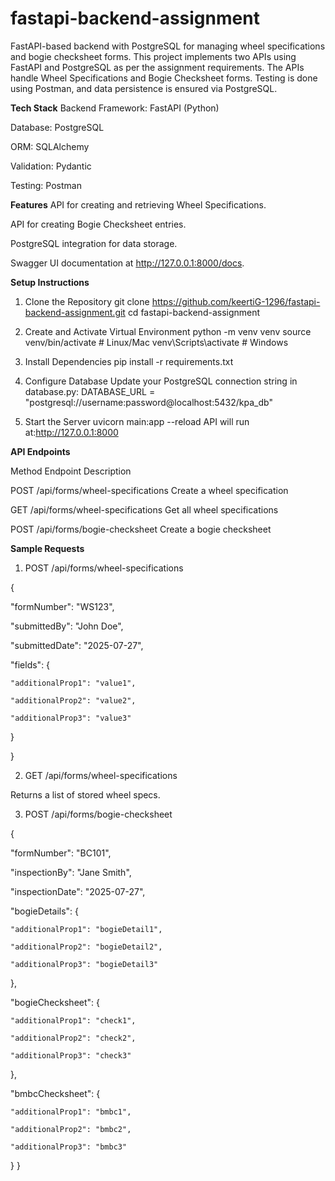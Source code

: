 # fastapi-backend-assignment
FastAPI-based backend with PostgreSQL for managing wheel specifications and bogie checksheet forms.
This project implements two APIs using FastAPI and PostgreSQL as per the assignment requirements.
The APIs handle Wheel Specifications and Bogie Checksheet forms.
Testing is done using Postman, and data persistence is ensured via PostgreSQL.

**Tech Stack**
Backend Framework: FastAPI (Python)

Database: PostgreSQL

ORM: SQLAlchemy

Validation: Pydantic

Testing: Postman

**Features**
API for creating and retrieving Wheel Specifications.

API for creating Bogie Checksheet entries.

PostgreSQL integration for data storage.

Swagger UI documentation at http://127.0.0.1:8000/docs.

**Setup Instructions**
1. Clone the Repository
git clone https://github.com/keertiG-1296/fastapi-backend-assignment.git
cd fastapi-backend-assignment

2. Create and Activate Virtual Environment
python -m venv venv
source venv/bin/activate     # Linux/Mac
venv\Scripts\activate        # Windows

3. Install Dependencies
pip install -r requirements.txt

4. Configure Database
Update your PostgreSQL connection string in database.py:
DATABASE_URL = "postgresql://username:password@localhost:5432/kpa_db"

5. Start the Server
uvicorn main:app --reload
API will run at:http://127.0.0.1:8000

**API Endpoints**


Method	Endpoint	Description


POST	/api/forms/wheel-specifications	Create a wheel specification


GET	/api/forms/wheel-specifications	Get all wheel specifications


POST	/api/forms/bogie-checksheet	Create a bogie checksheet


**Sample Requests**

1. POST /api/forms/wheel-specifications

{
 
  "formNumber": "WS123",
 
  "submittedBy": "John Doe",
  
  "submittedDate": "2025-07-27",
 
  "fields": {
   
    "additionalProp1": "value1",
    
    "additionalProp2": "value2",
    
    "additionalProp3": "value3"
  
  }

}


2. GET /api/forms/wheel-specifications

Returns a list of stored wheel specs.


3. POST /api/forms/bogie-checksheet

{

  "formNumber": "BC101",
  
  "inspectionBy": "Jane Smith",
  
  "inspectionDate": "2025-07-27",
  
  "bogieDetails": {
  
    "additionalProp1": "bogieDetail1",
    
    "additionalProp2": "bogieDetail2",
    
    "additionalProp3": "bogieDetail3"
  
  },
  
  "bogieChecksheet": {
  
    "additionalProp1": "check1",
    
    "additionalProp2": "check2",
    
    "additionalProp3": "check3"
  
  },
  
 
  "bmbcChecksheet": {
   
    "additionalProp1": "bmbc1",
    
    "additionalProp2": "bmbc2",
    
    "additionalProp3": "bmbc3"
  
  }
}
